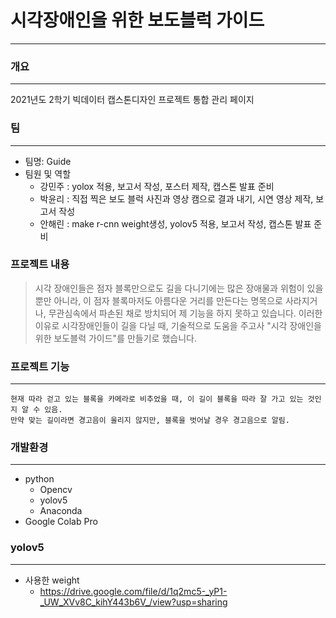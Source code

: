 # 시각장애인을 위한 보도블럭 가이드 #
----------
### 개요 ###
----------
2021년도 2학기 빅데이터 캡스톤디자인 프로젝트 통합 관리 페이지
### 팀 ###
----------
+ 팀명: Guide
+ 팀원 및 역할
   + 강민주 : yolox 적용, 보고서 작성, 포스터 제작, 캡스톤 발표 준비
   + 박윤리 : 직접 찍은 보도 블럭 사진과 영상 캠으로 결과 내기, 시연 영상 제작, 보고서 작성
   + 안해린 : make r-cnn weight생성, yolov5 적용, 보고서 작성, 캡스톤 발표 준비
### 프로젝트 내용 ###
> 시각 장애인들은 점자 블록만으로도 길을 다니기에는 많은 장애물과 위험이 있을 뿐만 아니라, 이 점자 블록마저도 아름다운 거리를 만든다는 명목으로 사라지거나, 무관심속에서 파손된 채로 방치되어 제 기능을 하지 못하고 있습니다. 이러한 이유로 시각장애인들이 길을 다닐 때, 기술적으로 도움을 주고사 "시각 장애인을 위한 보도블럭 가이드"를 만들기로 했습니다.

### 프로젝트 기능 ###
----------
    현재 따라 걷고 있는 블록을 카메라로 비추었을 때, 이 길이 블록을 따라 잘 가고 있는 것인지 알 수 있음.
    만약 맞는 길이라면 경고음이 울리지 않지만, 블록을 벗어날 경우 경고음으로 알림.
### 개발환경 ###
----------
+ python
    + Opencv
    + yolov5
    + Anaconda
+ Google Colab Pro

### yolov5 ###
----------
* 사용한 weight
    + https://drive.google.com/file/d/1q2mc5-_yP1-_UW_XVv8C_kihY443b6V_/view?usp=sharing
